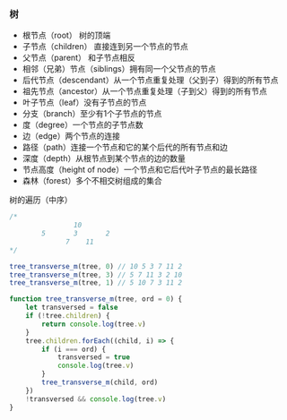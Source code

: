 ### 树

- 根节点（root） 树的顶端
- 子节点（children） 直接连到另一个节点的节点
- 父节点（parent） 和子节点相反
- 相邻（兄弟）节点（siblings）拥有同一个父节点的节点
- 后代节点（descendant）从一个节点重复处理（父到子）得到的所有节点
- 祖先节点（ancestor）从一个节点重复处理（子到父）得到的所有节点
- 叶子节点（leaf）没有子节点的节点
- 分支（branch）至少有1个子节点的节点
- 度（degree）一个节点的子节点数
- 边（edge）两个节点的连接
- 路径（path）连接一个节点和它的某个后代的所有节点和边
- 深度（depth）从根节点到某个节点的边的数量
- 节点高度（height of node）一个节点和它后代叶子节点的最长路径
- 森林（forest）多个不相交树组成的集合



树的遍历（中序）

```javascript
/*
				10
		5		3		2
			  7    11
*/

tree_transverse_m(tree, 0) // 10 5 3 7 11 2
tree_transverse_m(tree, 3) // 5 7 11 3 2 10
tree_transverse_m(tree, 1) // 5 10 7 3 11 2

function tree_transverse_m(tree, ord = 0) {
    let transversed = false
    if (!tree.children) {
        return console.log(tree.v)
    }
    tree.children.forEach((child, i) => {
        if (i === ord) {
            transversed = true
            console.log(tree.v)
        }
        tree_transverse_m(child, ord)
    })
    !transversed && console.log(tree.v)
}
```

